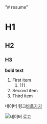 "# resume" 

# H1
## H2
### H3

**bold text**


1. First item
    1. 111
2. Second item
3. Third item


네이버 링크[바로가기](https://www.naver.com)

![네이버 로고](https://logoproject.naver.com/img/img_story_renewal.png)